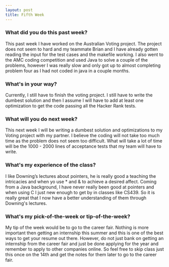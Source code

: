 ```yaml
---
layout: post
title: Fifth Week
---
```

### What did you do this past week?
  This past week I have worked on the Australian Voting project. The project does not seem to hard and my teammate Brian and I have already gotten reading the input for the test cases and the makefile working. I also went to the AMC coding competition and used Java to solve a couple of the problems, however I was really slow and only got up to almost completing problem four as I had not coded in java in a couple months.

### What's in your way?
   Currently, I still have to finish the voting project. I still have to write the dumbest solution and then I assume I will have to add at least one optimization to get the code passing all the Hacker Rank tests.
   
### What will you do next week?
   This next week I will be writing a dumbest solution and optimizations to my Voting project with my partner. I believe the coding will not take too much time as the problem does not seem too difficult. What will take a lot of time will be the 1000 - 2000 lines of acceptance tests that my team will have to write.

### What's my experience of the class?
   I like Downing’s lectures about pointers, he is really good a teaching the intricacies and when yo use * and & to achieve a desired affect. Coming from a Java background, I have never really been good at pointers and when using C I just new enough to get by in classes like CS439. So it is really great that I now have a better understanding of them through Downing's lectures.

### What's my pick-of-the-week or tip-of-the-week?
   My tip of the week would be to go to the career fair. Nothing is more important then getting an internship this summer and this is one of the best ways to get your resume out there. However, do not just bank on getting an internship from the career fair and just be done applying for the year and remember to apply to other companies online. So feel free to skip class just this once on the 14th and get the notes for them later to go to the career fair.

